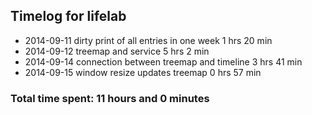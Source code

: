 ## Timelog for lifelab
* 2014-09-11 dirty print of all entries in one week 1 hrs 20 min
* 2014-09-12 treemap and service 5 hrs 2 min
* 2014-09-14 connection between treemap and timeline 3 hrs 41 min
* 2014-09-15 window resize updates treemap 0 hrs 57 min

### Total time spent: 11 hours and 0 minutes 
